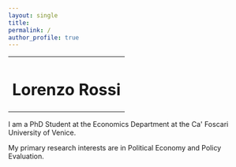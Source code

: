 ```yaml
---
layout: single
title:
permalink: /
author_profile: true
---
```


<table style="width: 100%;">
  <tr>
	<td style="width: 100%; border-bottom:0px;"><h1>Lorenzo Rossi</h1></td>
  </tr>
</table>

I am a PhD Student at the Economics Department at the Ca' Foscari University of Venice.

My primary research interests are in Political Economy and Policy Evaluation.
